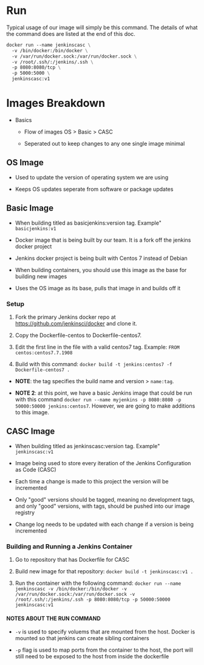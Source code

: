 # Run

Typical usage of our image will simply be this command. The details of what the command does are listed at the end of this doc.

```dockerfile
docker run --name jenkinscasc \
  -v /bin/docker:/bin/docker \
  -v /var/run/docker.sock:/var/run/docker.sock \
  -v /root/.ssh/:/jenkins/.ssh \
  -p 8080:8080/tcp \
  -p 5000:5000 \
  jenkinscasc:v1
```

# Images Breakdown

- Basics

  - Flow of images OS > Basic > CASC
  
  - Seperated out to keep changes to any one single image minimal

## OS Image

- Used to update the version of operating system we are using

- Keeps OS updates seperate from software or package updates

## Basic Image

- When building titled as basicjenkins:version tag. Example" `basicjenkins:v1`

- Docker image that is being built by our team. It is a fork off the jenkins docker project

- Jenkins docker project is being built with Centos 7 instead of Debian

- When building containers, you should use this image as the base for building new images

- Uses the OS image as its base, pulls that image in and builds off it

### Setup

1. Fork the primary Jenkins docker repo at https://github.com/jenkinsci/docker and clone it.

2. Copy the Dockerfile-centos to Dockerfile-centos7.

3. Edit the first line in the file with a valid centos7 tag. Example: `FROM centos:centos7.7.1908`

4. Build with this command: `docker build -t jenkins:centos7 -f Dockerfile-centos7 .`

- **NOTE**: the tag specifies the build name and version > `name:tag`.

- **NOTE 2**: at this point, we have a basic Jenkins image that could be run with this command `docker run --name myjenkins -p 8080:8080 -p 50000:50000 jenkins:centos7`. However, we are going to make additions to this image.

## CASC Image

- When building titled as jenkinscasc:version tag. Example" `jenkinscasc:v1`

- Image being used to store every iteration of the Jenkins Configuration as Code (CASC)

- Each time a change is made to this project the version will be incremented

- Only "good" versions should be tagged, meaning no development tags, and only "good" versions, with tags, should be pushed into our image registry

- Change log needs to be updated with each change if a version is being incremented

### Building and Running a Jenkins Container

1. Go to repository that has Dockerfile for CASC

2. Build new image for that repository: `docker build -t jenkinscasc:v1 .`

3. Run the container with the following command: `docker run --name jenkinscasc -v /bin/docker:/bin/docker -v /var/run/docker.sock:/var/run/docker.sock -v /root/.ssh/:/jenkins/.ssh -p 8080:8080/tcp -p 50000:50000 jenkinscasc:v1`

#### NOTES ABOUT THE RUN COMMAND

- `-v` is used to specify voluems that are mounted from the host. Docker is mounted so that jenkins can create sibling containers

- `-p` flag is used to map ports from the container to the host, the port will still need to be exposed to the host from inside the dockerfile
